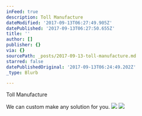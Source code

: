 ```yaml
---
inFeed: true
description: Toll Manufacture
dateModified: '2017-09-13T06:27:49.905Z'
datePublished: '2017-09-13T06:27:50.655Z'
title: ''
author: []
publisher: {}
via: {}
sourcePath: _posts/2017-09-13-toll-manufacture.md
starred: false
datePublishedOriginal: '2017-09-13T06:24:49.202Z'
_type: Blurb

---
```

Toll Manufacture

We can custom make any solution for you.
![](https://the-grid-user-content.s3-us-west-2.amazonaws.com/5e8a7a03-b786-40cc-8634-e3e6199d1214.jpg)
![](https://the-grid-user-content.s3-us-west-2.amazonaws.com/a590caaf-e447-48c9-b398-46cde1f44220.jpg)